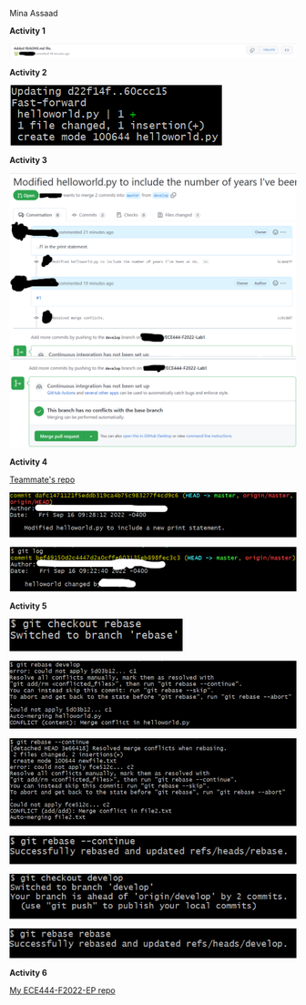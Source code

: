 Mina Assaad

**Activity 1**

![Alt text](images/Activity1.png?raw=true "Activity 1")

**Activity 2**

![Alt text](images/Activity2.png?raw=true "Activity 2")

**Activity 3**

![Alt text](images/Activity3_1.png?raw=true "Activity 3_1")
![Alt text](images/Activity3_2.png?raw=true "Activity 3_2")

**Activity 4**

[Teammate's repo](https://github.com/nancytaen/ECE444-F2022-Lab1)

![Alt text](images/Activity4_1.png?raw=true "Activity 4_1")

![Alt text](images/Activity4_2.png?raw=true "Activity 4_2")

**Activity 5**

![Alt text](images/Activity5_1.png?raw=true "Activity 5_1")

![Alt text](images/Activity5_2.png?raw=true "Activity 5_2")

![Alt text](images/Activity5_3.png?raw=true "Activity 5_3")

![Alt text](images/Activity5_4.png?raw=true "Activity 5_4")

![Alt text](images/Activity5_5.png?raw=true "Activity 5_5")

![Alt text](images/Activity5_6.png?raw=true "Activity 5_6")

**Activity 6**

[My ECE444-F2022-EP repo](https://github.com/Mina-byte/ECE444-F2022-EP)
